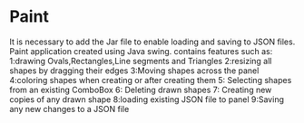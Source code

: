 # Paint
It is necessary to add the Jar file to enable loading and saving to JSON files.
Paint application created using Java swing. contains features such as:
1:drawing Ovals,Rectangles,Line segments and Triangles
2:resizing all shapes by dragging their edges
3:Moving shapes across the panel
4:coloring shapes when creating or after creating them
5: Selecting shapes from an existing ComboBox
6: Deleting drawn shapes
7: Creating new copies of any drawn shape
8:loading existing JSON file to panel
9:Saving any new changes to a JSON file
